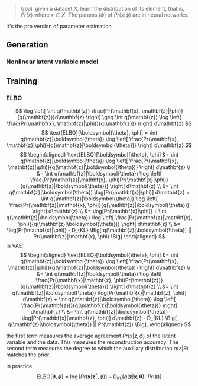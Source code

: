 >Goal: given a dataset $X$, learn the distribution of its element, that is, $Pr (x)$ where $x \in X$.
>The params ($\phi$) of $Pr (x|\phi)$ are in neural networks.

It's the pro version of parameter estimation
## Generation
### Nonlinear latent variable model

## Training
### ELBO
$$
\log \left[ \int q(\mathbf{z}) \frac{Pr(\mathbf{x}, \mathbf{z}|\phi)}{q(\mathbf{z})}d\mathbf{z} \right] \geq \int q(\mathbf{z}) \log \left[ \frac{Pr(\mathbf{x}, \mathbf{z}|\phi)}{q(\mathbf{z})} \right] d\mathbf{z}
$$
$$
\text{ELBO}[\boldsymbol{\theta}, \phi] = \int q(\mathbf{z}|\boldsymbol{\theta}) \log \left[ \frac{Pr(\mathbf{x}, \mathbf{z}|\phi)}{q(\mathbf{z}|\boldsymbol{\theta})} \right] d\mathbf{z}
$$
$$
\begin{aligned}
\text{ELBO}[\boldsymbol{\theta}, \phi] &= \int q(\mathbf{z}|\boldsymbol{\theta}) \log \left[ \frac{Pr(\mathbf{x}, \mathbf{z}|\phi)}{q(\mathbf{z}|\boldsymbol{\theta})} \right] d\mathbf{z} \\
&= \int q(\mathbf{z}|\boldsymbol{\theta}) \log \left[ \frac{Pr(\mathbf{z}|\mathbf{x}, \phi)Pr(\mathbf{x}|\phi)}{q(\mathbf{z}|\boldsymbol{\theta})} \right] d\mathbf{z} \\
&= \int q(\mathbf{z}|\boldsymbol{\theta}) \log[Pr(\mathbf{x}|\phi)] d\mathbf{z} + \int q(\mathbf{z}|\boldsymbol{\theta}) \log \left[ \frac{Pr(\mathbf{z}|\mathbf{x}, \phi)}{q(\mathbf{z}|\boldsymbol{\theta})} \right] d\mathbf{z} \\
&= \log[Pr(\mathbf{x}|\phi)] + \int q(\mathbf{z}|\boldsymbol{\theta}) \log \left[ \frac{Pr(\mathbf{z}|\mathbf{x}, \phi)}{q(\mathbf{z}|\boldsymbol{\theta})} \right] d\mathbf{z} \\
&= \log[Pr(\mathbf{x}|\phi)] - D_{KL} \Big[ q(\mathbf{z}|\boldsymbol{\theta}) || Pr(\mathbf{z}|\mathbf{x}, \phi) \Big]
\end{aligned}
$$
In VAE:
$$
\begin{aligned}
\text{ELBO}[\boldsymbol{\theta}, \phi] &= \int q(\mathbf{z}|\boldsymbol{\theta}) \log \left[ \frac{Pr(\mathbf{x}, \mathbf{z}|\phi)}{q(\mathbf{z}|\boldsymbol{\theta})} \right] d\mathbf{z} \\
&= \int q(\mathbf{z}|\boldsymbol{\theta}) \log \left[ \frac{Pr(\mathbf{x}|\mathbf{z}, \phi)Pr(\mathbf{z})}{q(\mathbf{z}|\boldsymbol{\theta})} \right] d\mathbf{z} \\
&= \int q(\mathbf{z}|\boldsymbol{\theta}) \log[Pr(\mathbf{x}|\mathbf{z}, \phi)] d\mathbf{z} + \int q(\mathbf{z}|\boldsymbol{\theta}) \log \left[ \frac{Pr(\mathbf{z})}{q(\mathbf{z}|\boldsymbol{\theta})} \right] d\mathbf{z} \\
&= \int q(\mathbf{z}|\boldsymbol{\theta}) \log[Pr(\mathbf{x}|\mathbf{z}, \phi)] d\mathbf{z} - D_{KL} \Big[ q(\mathbf{z}|\boldsymbol{\theta}) || Pr(\mathbf{z}) \Big],
\end{aligned}
$$

the first term measures the average agreement $Pr(x|z, ϕ)$ of the latent variable and the data. This measures the reconstruction accuracy. The second term measures the degree to which the auxiliary distribution $q(z|θ)$ matches the prior.

In practice:
$$
\text{ELBO}[\boldsymbol{\theta}, \phi] \approx \log[Pr(\mathbf{x}|\mathbf{z}^{*}, \phi)] - D_{KL} \Big[ q(\mathbf{z}|\mathbf{x}, \boldsymbol{\theta}) || Pr(\mathbf{z}) \Big]
$$

